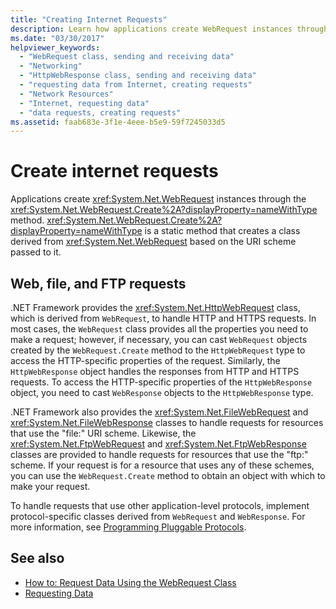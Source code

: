 ```yaml
---
title: "Creating Internet Requests"
description: Learn how applications create WebRequest instances through the WebRequest.Create method, which creates a derived class based on the URI scheme passed to it.
ms.date: "03/30/2017"
helpviewer_keywords: 
  - "WebRequest class, sending and receiving data"
  - "Networking"
  - "HttpWebResponse class, sending and receiving data"
  - "requesting data from Internet, creating requests"
  - "Network Resources"
  - "Internet, requesting data"
  - "data requests, creating requests"
ms.assetid: faab683e-3f1e-4eee-b5e9-59f7245033d5
---
```

# Create internet requests

Applications create <xref:System.Net.WebRequest> instances through the <xref:System.Net.WebRequest.Create%2A?displayProperty=nameWithType> method. <xref:System.Net.WebRequest.Create%2A?displayProperty=nameWithType> is a static method that creates a class derived from <xref:System.Net.WebRequest> based on the URI scheme passed to it.  
  
## Web, file, and FTP requests

.NET Framework provides the <xref:System.Net.HttpWebRequest> class, which is derived from `WebRequest`, to handle HTTP and HTTPS requests. In most cases, the `WebRequest` class provides all the properties you need to make a request; however, if necessary, you can cast `WebRequest` objects created by the `WebRequest.Create` method to the `HttpWebRequest` type to access the HTTP-specific properties of the request. Similarly, the `HttpWebResponse` object handles the responses from HTTP and HTTPS requests. To access the HTTP-specific properties of the `HttpWebResponse` object, you need to cast `WebResponse` objects to the `HttpWebResponse` type.  
  
.NET Framework also provides the <xref:System.Net.FileWebRequest> and <xref:System.Net.FileWebResponse> classes to handle requests for resources that use the "file:" URI scheme. Likewise, the <xref:System.Net.FtpWebRequest> and <xref:System.Net.FtpWebResponse> classes are provided to handle requests for resources that use the "ftp:" scheme. If your request is for a resource that uses any of these schemes, you can use the `WebRequest.Create` method to obtain an object with which to make your request.  
  
To handle requests that use other application-level protocols, implement protocol-specific classes derived from `WebRequest` and `WebResponse`. For more information, see [Programming Pluggable Protocols](programming-pluggable-protocols.md).  
  
## See also

- [How to: Request Data Using the WebRequest Class](how-to-request-data-using-the-webrequest-class.md)
- [Requesting Data](requesting-data.md)

